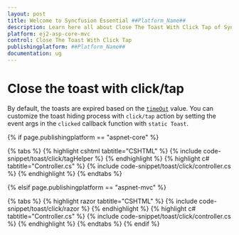 ```yaml
---
layout: post
title: Welcome to Syncfusion Essential ##Platform_Name##
description: Learn here all about Close The Toast With Click Tap of Syncfusion Essential ##Platform_Name## widgets based on HTML5 and jQuery.
platform: ej2-asp-core-mvc
control: Close The Toast With Click Tap
publishingplatform: ##Platform_Name##
documentation: ug
---
```



# Close the toast with click/tap

By default, the toasts are expired based on the [`timeOut`](https://help.syncfusion.com/cr/aspnetcore-js2/Syncfusion.EJ2.Notifications.Toast.html#Syncfusion_EJ2_Notifications_Toast_TimeOut) value. You can customize the toast hiding process with `click/tap` action by setting the event args in the `clicked` callback function with `static Toast`.

{% if page.publishingplatform == "aspnet-core" %}

{% tabs %}
{% highlight cshtml tabtitle="CSHTML" %}
{% include code-snippet/toast/click/tagHelper %}
{% endhighlight %}
{% highlight c# tabtitle="Controller.cs" %}
{% include code-snippet/toast/click/controller.cs %}
{% endhighlight %}
{% endtabs %}

{% elsif page.publishingplatform == "aspnet-mvc" %}

{% tabs %}
{% highlight razor tabtitle="CSHTML" %}
{% include code-snippet/toast/click/razor %}
{% endhighlight %}
{% highlight c# tabtitle="Controller.cs" %}
{% include code-snippet/toast/click/controller.cs %}
{% endhighlight %}
{% endtabs %}
{% endif %}

